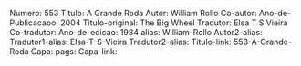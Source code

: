 Numero: 553
Titulo: A Grande Roda
Autor: William Rollo
Co-autor: 
Ano-de-Publicacaoo: 2004
Titulo-original: The Big Wheel
Tradutor: Elsa T S Vieira
Co-tradutor: 
Ano-de-edicao: 1984
alias: William-Rollo
Autor2-alias: 
Tradutor1-alias: Elsa-T-S-Vieira
Tradutor2-alias: 
Titulo-link: 553-A-Grande-Roda
Capa: 
pags: 
Capa-link: